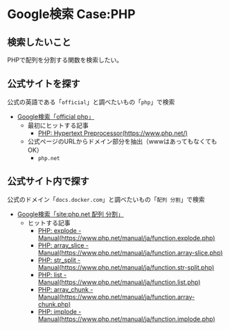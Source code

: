 # Google検索 Case:PHP

## 検索したいこと

PHPで配列を分割する関数を検索したい。  

## 公式サイトを探す

公式の英語である「`official`」と調べたいもの「`php`」で検索  

- [Google検索「official php」](https://www.google.com/search?q=official+php)
  - 最初にヒットする記事
    - [PHP: Hypertext Preprocessor(https://www.php.net/)](https://www.php.net/)
  - 公式ページのURLからドメイン部分を抽出（wwwはあってもなくてもOK）
    - `php.net`

## 公式サイト内で探す

公式のドメイン「`docs.docker.com`」と調べたいもの「`配列 分割`」で検索  

- [Google検索「site:php.net 配列 分割」](https://www.google.com/search?q=site%3Aphp.net+%E9%85%8D%E5%88%97+%E5%88%86%E5%89%B2)
  - ヒットする記事
    - [PHP: explode - Manual(https://www.php.net/manual/ja/function.explode.php)](https://www.php.net/manual/ja/function.explode.php)
    - [PHP: array_slice - Manual(https://www.php.net/manual/ja/function.array-slice.php)](https://www.php.net/manual/ja/function.array-slice.php)
    - [PHP: str_split - Manual(https://www.php.net/manual/ja/function.str-split.php)](https://www.php.net/manual/ja/function.str-split.php)
    - [PHP: list - Manual(https://www.php.net/manual/ja/function.list.php)](https://www.php.net/manual/ja/function.list.php)
    - [PHP: array_chunk - Manual(https://www.php.net/manual/ja/function.array-chunk.php)](https://www.php.net/manual/ja/function.array-chunk.php)
    - [PHP: implode - Manual(https://www.php.net/manual/ja/function.implode.php)](https://www.php.net/manual/ja/function.implode.php)
